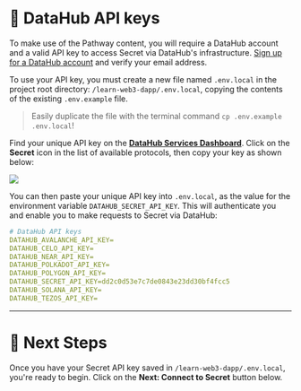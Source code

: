 # 🧩 DataHub API keys

To make use of the Pathway content, you will require a DataHub account and a valid API key to access Secret via DataHub's infrastructure. [Sign up for a DataHub account](https://datahub-beta.figment.io/signup) and verify your email address.

To use your API key, you must create a new file named `.env.local` in the project root directory: `/learn-web3-dapp/.env.local`, copying the contents of the existing `.env.example` file.

> Easily duplicate the file with the terminal command `cp .env.example .env.local`!

Find your unique API key on the [**DataHub Services Dashboard**](https://datahub.figment.io/). Click on the **Secret** icon in the list of available protocols, then copy your key as shown below:

![](https://raw.githubusercontent.com/figment-networks/learn-web3-dapp/main/markdown/__images__/secret/secret-setup.gif)

You can then paste your unique API key into `.env.local`, as the value for the environment variable `DATAHUB_SECRET_API_KEY`. This will authenticate you and enable you to make requests to Secret via DataHub:

```yaml
# DataHub API keys
DATAHUB_AVALANCHE_API_KEY=
DATAHUB_CELO_API_KEY=
DATAHUB_NEAR_API_KEY=
DATAHUB_POLKADOT_API_KEY=
DATAHUB_POLYGON_API_KEY=
DATAHUB_SECRET_API_KEY=dd2c0d53e7c7de0843e23dd30bf4fcc5
DATAHUB_SOLANA_API_KEY=
DATAHUB_TEZOS_API_KEY=
```

---

# 👣 Next Steps

Once you have your Secret API key saved in `/learn-web3-dapp/.env.local`, you're ready to begin.
Click on the **Next: Connect to Secret** button below.
